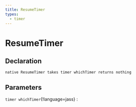 ```yaml
---
title: ResumeTimer
types:
  - timer
---
```


# ResumeTimer

## Declaration

```jass
native ResumeTimer takes timer whichTimer returns nothing
```

## Parameters
`timer whichTimer`{!language=jass}
: 
